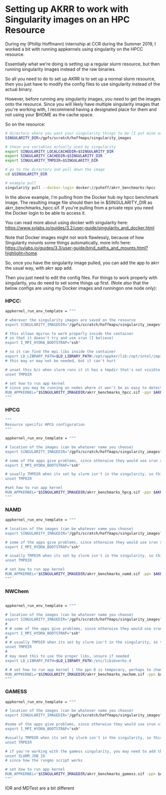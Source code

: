 # Setting up AKRR to work with Singularity images on an HPC Resource

During my (Phillip Hoffmann) internship at CCR during the Summer 2019, I worked a bit with running appkernels using singularity on the HPCC resource.

Essentially what we're doing is setting up a regular slurm resource, but then running singularity images instead of the raw binaries.

So all you need to do to set up AKRR is to set up a normal slurm resource, then you just have to modify the config files to use singularity instead of the actual binary.

However, before running any singularity images, you need to get the images onto the resource. Since you will likely have multiple singularity images that you're working with, I recommend having a designated place for them and not using your $HOME as the cache space.

So on the resource:
```bash
# directory where you want your singularity things to be (I put mine as an example)
SINGULARITY_DIR=/gpfs/scratch/hoffmaps/singularity_images 

# these are variables actually used by singularity
export SINGULARITY_LOCALCACHEDIR=$SINGULARITY_DIR
export SINGULARITY_CACHEDIR=$SINGULARITY_DIR
export SINGULARITY_TMPDIR=$SINGULARITY_DIR

# go to the directory and pull down the image
cd $SINGULARITY_DIR

# example pull
singularity pull --docker-login docker://pshoff/akrr_benchmarks:hpcc
```
In the above example, I'm pulling from the Docker hub my hpcc benchmark image. The resulting image file should then be in $SINGULARITY_DIR as akrr_benchmarks_hpcc.sif. If you're pulling from a private repo you need the Docker login to be able to access it.

You can read more about using docker with singularity here: https://www.sylabs.io/guides/3.2/user-guide/singularity_and_docker.html

Note that Docker images might not work flawlessly, because of how Singularity mounts some things automatically, more info here: https://sylabs.io/guides/3.3/user-guide/bind_paths_and_mounts.html?highlight=home

So, once you have the singularity image pulled, you can add the app to akrr the usual way, with akrr app add.

Then you just need to edit the config files. For things to work properly with singularity, you do need to set some things up first. (Note also that the below configs are using my Docker images and runningon one node only):

### HPCC:
```bash
appkernel_run_env_template = """

# wherever the singularity images are saved on the resource
export SINGULARITY_IMAGEDIR="/gpfs/scratch/hoffmaps/singularity_images"

# this allows mpirun to work properly inside the container
# so that it doesn't try and use srun (I believe)
export I_MPI_HYDRA_BOOTSTRAP="ssh" 

# so it can find the mpi libs inside the container
export LD_LIBRARY_PATH=$LD_LIBRARY_PATH:/opt/appker/lib:/opt/intel/impi/2018.3.222/lib64
# this may or may not be needed, but it can't hurt

# unset this b/c when slurm runs it it has a tmpdir that's not visible to singularity
unset TMPDIR

# set how to run app kernel
# since you may be running on nodes where it won't be as easy to detect the cpu count that you have, its best just to specify it using the -ppn flag for my Docker images.
RUN_APPKERNEL="$SINGULARITY_IMAGEDIR/akrr_benchmarks_hpcc.sif -ppn $AKRR_CORES"
"""
```

### HPCG
```bash
"""
Resource specific HPCG configuration
"""

appkernel_run_env_template = """

# location of the images (can be whatever name you choose)
export SINGULARITY_IMAGEDIR="/gpfs/scratch/hoffmaps/singularity_images"

# some of the apps give problems, since otherwise they would use srun since its a slurm system
export I_MPI_HYDRA_BOOTSTRAP="ssh"

# usually TMPDIR when its set by slurm isn't in the singularity, so this helps singularity find its own temp directory.
unset TMPDIR

#set how to run app kernel
RUN_APPKERNEL="$SINGULARITY_IMAGEDIR/akrr_benchmarks_hpcg.sif -ppn $AKRR_CORES"
"""
```

### NAMD
```bash
appkernel_run_env_template = """

# location of the images (can be whatever name you choose)
export SINGULARITY_IMAGEDIR="/gpfs/scratch/hoffmaps/singularity_images"

# some of the apps give problems, since otherwise they would use srun since its a slurm system
export I_MPI_HYDRA_BOOTSTRAP="ssh"

# usually TMPDIR when its set by slurm isn't in the singularity, so this helps singularity find its own temp directory.
unset TMPDIR

# set how to run app kernel
RUN_APPKERNEL="$SINGULARITY_IMAGEDIR/akrr_benchmarks_namd.sif -ppn $AKRR_CORES"
"""
```

### NWChem
```bash

appkernel_run_env_template = """

# location of the images (can be whatever name you choose)
export SINGULARITY_IMAGEDIR="/gpfs/scratch/hoffmaps/singularity_images"
#
# # some of the apps give problems, since otherwise they would use srun since its a slurm system
export I_MPI_HYDRA_BOOTSTRAP="ssh"
#
# # usually TMPDIR when its set by slurm isn't in the singularity, so this helps singularity find its own temp directory.
unset TMPDIR
#
# may need this to use the proper libs, unsure if needed
export LD_LIBRARY_PATH=$LD_LIBRARY_PATH:/etc/libibverbs.d

# # set how to run app kernel ( the ppn 8 is temporary, perhaps to change to be general)
RUN_APPKERNEL="$SINGULARITY_IMAGEDIR/akrr_benchmarks_nwchem.sif -ppn $AKRR_CORES"
"""
```

### GAMESS
```bash
appkernel_run_env_template = """

# location of the images (can be whatever name you choose)
export SINGULARITY_IMAGEDIR="/gpfs/scratch/hoffmaps/singularity_images"

#some of the apps give problems, since otherwise they would use srun since its a slurm system
export I_MPI_HYDRA_BOOTSTRAP="ssh"

#usually TMPDIR when its set by slurm isn't in the singularity, so this helps singularity find its own temp directory.
unset TMPDIR

# if you're working with the gamess singularity, you may need to add the following, or some variation
unset SLURM_JOB_ID
# since how the rungms script works

# set how to run app kernel 
RUN_APPKERNEL="$SINGULARITY_IMAGEDIR/akrr_benchmarks_gamess.sif -ppn $AKRR_CORES"
"""
```

IOR and MDTest are a bit different

